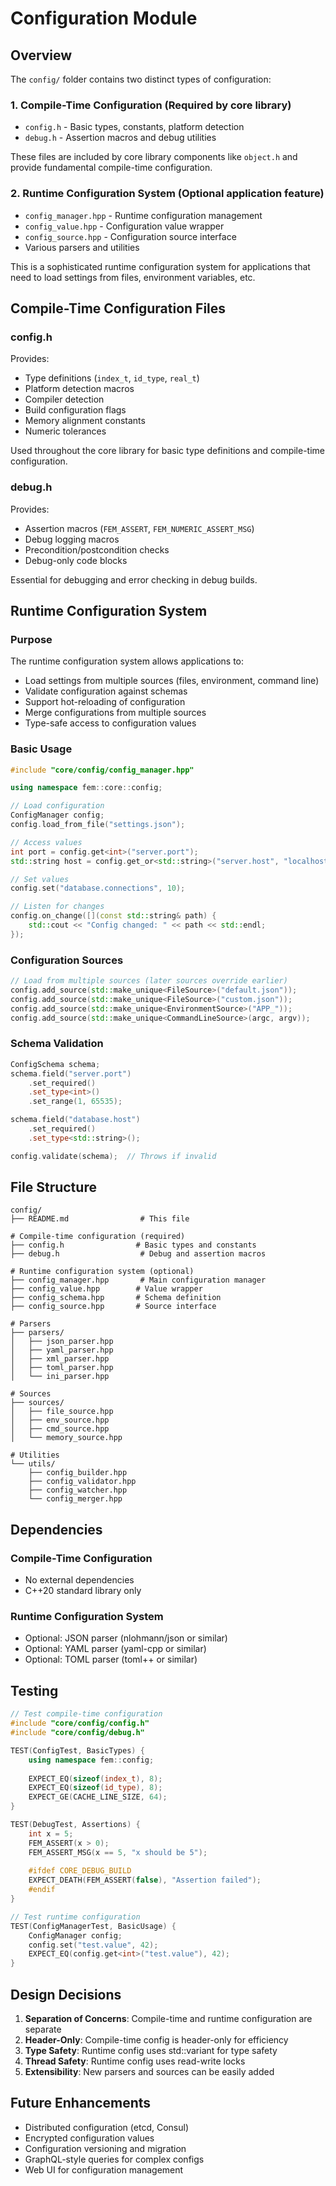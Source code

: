 # Configuration Module

## Overview

The `config/` folder contains two distinct types of configuration:

### 1. **Compile-Time Configuration** (Required by core library)
- `config.h` - Basic types, constants, platform detection
- `debug.h` - Assertion macros and debug utilities

These files are included by core library components like `object.h` and provide fundamental compile-time configuration.

### 2. **Runtime Configuration System** (Optional application feature)
- `config_manager.hpp` - Runtime configuration management
- `config_value.hpp` - Configuration value wrapper
- `config_source.hpp` - Configuration source interface
- Various parsers and utilities

This is a sophisticated runtime configuration system for applications that need to load settings from files, environment variables, etc.

## Compile-Time Configuration Files

### config.h
Provides:
- Type definitions (`index_t`, `id_type`, `real_t`)
- Platform detection macros
- Compiler detection
- Build configuration flags
- Memory alignment constants
- Numeric tolerances

Used throughout the core library for basic type definitions and compile-time configuration.

### debug.h
Provides:
- Assertion macros (`FEM_ASSERT`, `FEM_NUMERIC_ASSERT_MSG`)
- Debug logging macros
- Precondition/postcondition checks
- Debug-only code blocks

Essential for debugging and error checking in debug builds.

## Runtime Configuration System

### Purpose
The runtime configuration system allows applications to:
- Load settings from multiple sources (files, environment, command line)
- Validate configuration against schemas
- Support hot-reloading of configuration
- Merge configurations from multiple sources
- Type-safe access to configuration values

### Basic Usage

```cpp
#include "core/config/config_manager.hpp"

using namespace fem::core::config;

// Load configuration
ConfigManager config;
config.load_from_file("settings.json");

// Access values
int port = config.get<int>("server.port");
std::string host = config.get_or<std::string>("server.host", "localhost");

// Set values
config.set("database.connections", 10);

// Listen for changes
config.on_change([](const std::string& path) {
    std::cout << "Config changed: " << path << std::endl;
});
```

### Configuration Sources

```cpp
// Load from multiple sources (later sources override earlier)
config.add_source(std::make_unique<FileSource>("default.json"));
config.add_source(std::make_unique<FileSource>("custom.json"));
config.add_source(std::make_unique<EnvironmentSource>("APP_"));
config.add_source(std::make_unique<CommandLineSource>(argc, argv));
```

### Schema Validation

```cpp
ConfigSchema schema;
schema.field("server.port")
    .set_required()
    .set_type<int>()
    .set_range(1, 65535);

schema.field("database.host")
    .set_required()
    .set_type<std::string>();

config.validate(schema);  // Throws if invalid
```

## File Structure

```
config/
├── README.md                # This file

# Compile-time configuration (required)
├── config.h                # Basic types and constants
├── debug.h                  # Debug and assertion macros

# Runtime configuration system (optional)
├── config_manager.hpp       # Main configuration manager
├── config_value.hpp        # Value wrapper
├── config_schema.hpp       # Schema definition
├── config_source.hpp       # Source interface

# Parsers
├── parsers/
│   ├── json_parser.hpp
│   ├── yaml_parser.hpp
│   ├── xml_parser.hpp
│   ├── toml_parser.hpp
│   └── ini_parser.hpp

# Sources
├── sources/
│   ├── file_source.hpp
│   ├── env_source.hpp
│   ├── cmd_source.hpp
│   └── memory_source.hpp

# Utilities
└── utils/
    ├── config_builder.hpp
    ├── config_validator.hpp
    ├── config_watcher.hpp
    └── config_merger.hpp
```

## Dependencies

### Compile-Time Configuration
- No external dependencies
- C++20 standard library only

### Runtime Configuration System
- Optional: JSON parser (nlohmann/json or similar)
- Optional: YAML parser (yaml-cpp or similar)
- Optional: TOML parser (toml++ or similar)

## Testing

```cpp
// Test compile-time configuration
#include "core/config/config.h"
#include "core/config/debug.h"

TEST(ConfigTest, BasicTypes) {
    using namespace fem::config;
    
    EXPECT_EQ(sizeof(index_t), 8);
    EXPECT_EQ(sizeof(id_type), 8);
    EXPECT_GE(CACHE_LINE_SIZE, 64);
}

TEST(DebugTest, Assertions) {
    int x = 5;
    FEM_ASSERT(x > 0);
    FEM_ASSERT_MSG(x == 5, "x should be 5");
    
    #ifdef CORE_DEBUG_BUILD
    EXPECT_DEATH(FEM_ASSERT(false), "Assertion failed");
    #endif
}

// Test runtime configuration
TEST(ConfigManagerTest, BasicUsage) {
    ConfigManager config;
    config.set("test.value", 42);
    EXPECT_EQ(config.get<int>("test.value"), 42);
}
```

## Design Decisions

1. **Separation of Concerns**: Compile-time and runtime configuration are separate
2. **Header-Only**: Compile-time config is header-only for efficiency
3. **Type Safety**: Runtime config uses std::variant for type safety
4. **Thread Safety**: Runtime config uses read-write locks
5. **Extensibility**: New parsers and sources can be easily added

## Future Enhancements

- Distributed configuration (etcd, Consul)
- Encrypted configuration values
- Configuration versioning and migration
- GraphQL-style queries for complex configs
- Web UI for configuration management